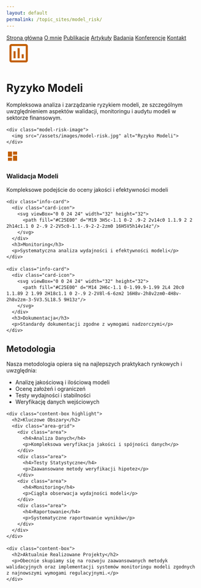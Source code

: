 ```yaml
---
layout: default
permalink: /topic_sites/model_risk/
---
```

<div id="myMenu">
  <a href="/" class="menu-option">Strona główna</a>
  <a href="/about" class="menu-option">O mnie</a>
  <a href="/publications" class="menu-option">Publikacje</a>
  <a href="/articles" class="menu-option">Artykuły</a>
  <a href="/researches" class="menu-option">Badania</a>
  <a href="/conferences" class="menu-option">Konferencje</a>
  <a href="/contact" class="menu-option">Kontakt</a>
</div>

<!-- Główny kontener treści -->
<div class="model-risk-container">
  <!-- Sekcja tytułowa -->
  <div class="model-risk-header">
    <div class="header-icon">
      <svg viewBox="0 0 24 24" width="64" height="64">
        <path fill="#C25E00" d="M19 3H5c-1.1 0-2 .9-2 2v14c0 1.1.9 2 2 2h14c1.1 0 2-.9 2-2V5c0-1.1-.9-2-2-2zm0 16H5V5h14v14zM7 10h2v7H7zm4-3h2v10h-2zm4 6h2v4h-2z"/>
      </svg>
    </div>
    <h1>Ryzyko Modeli</h1>
    <p>Kompleksowa analiza i zarządzanie ryzykiem modeli, ze szczególnym uwzględnieniem aspektów walidacji, monitoringu i audytu modeli w sektorze finansowym.</p>
  </div>


  <!-- Dodajemy sekcję z obrazkiem -->
    <div class="model-risk-image">
      <img src="/assets/images/model-risk.jpg" alt="Ryzyko Modeli">
    </div>
  </div>


  <!-- Sekcja z kartami -->
  <div class="info-cards">
    <div class="info-card">
      <div class="card-icon">
        <svg viewBox="0 0 24 24" width="32" height="32">
          <path fill="#C25E00" d="M3 13h8V3H3v10zm0 8h8v-6H3v6zm10 0h8V11h-8v10zm0-18v6h8V3h-8z"/>
        </svg>
      </div>
      <h3>Walidacja Modeli</h3>
      <p>Kompleksowe podejście do oceny jakości i efektywności modeli</p>
    </div>
    
    <div class="info-card">
      <div class="card-icon">
        <svg viewBox="0 0 24 24" width="32" height="32">
          <path fill="#C25E00" d="M19 3H5c-1.1 0-2 .9-2 2v14c0 1.1.9 2 2 2h14c1.1 0 2-.9 2-2V5c0-1.1-.9-2-2-2zm0 16H5V5h14v14z"/>
        </svg>
      </div>
      <h3>Monitoring</h3>
      <p>Systematyczna analiza wydajności i efektywności modeli</p>
    </div>
    
    <div class="info-card">
      <div class="card-icon">
        <svg viewBox="0 0 24 24" width="32" height="32">
          <path fill="#C25E00" d="M14 2H6c-1.1 0-1.99.9-1.99 2L4 20c0 1.1.89 2 1.99 2H18c1.1 0 2-.9 2-2V8l-6-6zm2 16H8v-2h8v2zm0-4H8v-2h8v2zm-3-5V3.5L18.5 9H13z"/>
        </svg>
      </div>
      <h3>Dokumentacja</h3>
      <p>Standardy dokumentacji zgodne z wymogami nadzorczymi</p>
    </div>
  </div>

  <!-- Sekcja głównej treści -->
  <div class="main-content">
    <div class="content-box">
      <h2>Metodologia</h2>
      <p>Nasza metodologia opiera się na najlepszych praktykach rynkowych i uwzględnia:</p>
      <ul>
        <li>Analizę jakościową i ilościową modeli</li>
        <li>Ocenę założeń i ograniczeń</li>
        <li>Testy wydajności i stabilności</li>
        <li>Weryfikację danych wejściowych</li>
      </ul>
    </div>

    <div class="content-box highlight">
      <h2>Kluczowe Obszary</h2>
      <div class="area-grid">
        <div class="area">
          <h4>Analiza Danych</h4>
          <p>Kompleksowa weryfikacja jakości i spójności danych</p>
        </div>
        <div class="area">
          <h4>Testy Statystyczne</h4>
          <p>Zaawansowane metody weryfikacji hipotez</p>
        </div>
        <div class="area">
          <h4>Monitoring</h4>
          <p>Ciągła obserwacja wydajności modeli</p>
        </div>
        <div class="area">
          <h4>Raportowanie</h4>
          <p>Systematyczne raportowanie wyników</p>
        </div>
      </div>
    </div>

    <div class="content-box">
      <h2>Aktualnie Realizowane Projekty</h2>
      <p>Obecnie skupiamy się na rozwoju zaawansowanych metodyk walidacyjnych oraz implementacji systemów monitoringu modeli zgodnych z najnowszymi wymogami regulacyjnymi.</p>
    </div>
  </div>
</div>

